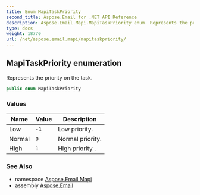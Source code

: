 ```yaml
---
title: Enum MapiTaskPriority
second_title: Aspose.Email for .NET API Reference
description: Aspose.Email.Mapi.MapiTaskPriority enum. Represents the priority on the task
type: docs
weight: 18770
url: /net/aspose.email.mapi/mapitaskpriority/
---
```

## MapiTaskPriority enumeration

Represents the priority on the task.

```csharp
public enum MapiTaskPriority
```

### Values

| Name | Value | Description |
| --- | --- | --- |
| Low | `-1` | Low priority. |
| Normal | `0` | Normal priority. |
| High | `1` | High priority . |

### See Also

* namespace [Aspose.Email.Mapi](../../aspose.email.mapi/)
* assembly [Aspose.Email](../../)


